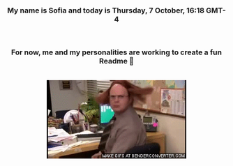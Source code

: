 


<div align="center">
<h3 >My name is Sofia and today is Thursday, 7 October, 16:18 GMT-4</h3><br>
<h3 >For now, me and my personalities are working to create a fun Readme 👋
</h3><br>
<img src='img/dwight.gif' alt='working...'/>
</div>
